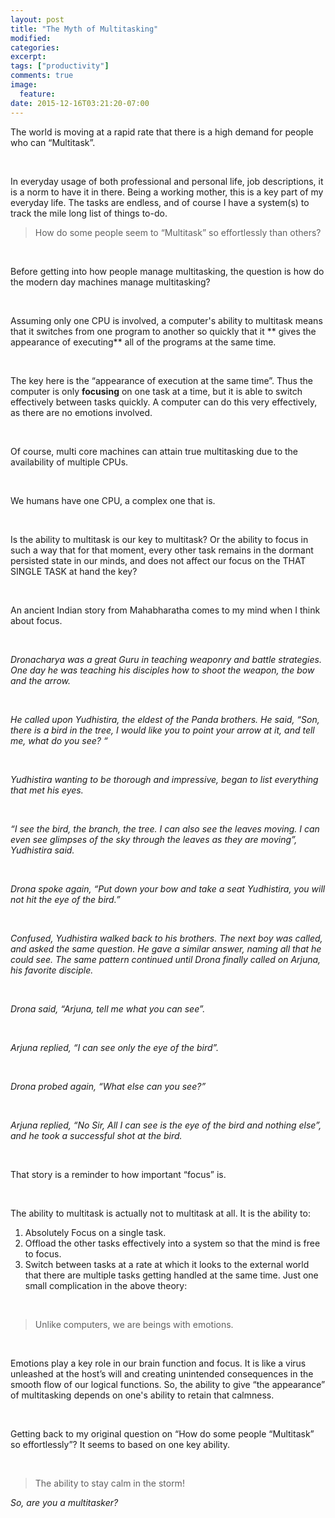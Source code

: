 ```yaml
---
layout: post
title: "The Myth of Multitasking"
modified:
categories: 
excerpt:
tags: ["productivity"]
comments: true
image:
  feature:
date: 2015-12-16T03:21:20-07:00
---
```


The world is moving at a rapid rate that there is a high demand for people who can “Multitask”.

&nbsp;

In everyday usage of both professional and personal life, job descriptions, it is a norm to have it in there. Being a working mother, this is a key part of my everyday life. The tasks are endless, and of course I have a system(s) to track the mile long list of things to-do. 
&nbsp;

> How do some people seem to “Multitask” so effortlessly than others?

&nbsp;

Before getting into how people manage multitasking, the question is how do the modern day machines manage multitasking?

&nbsp;

Assuming only one CPU is involved, a computer's ability to multitask means that it switches from one program to another so quickly that it ** gives the appearance of executing** all of the programs at the same time.

&nbsp;

The key here is the “appearance of execution at the same time”. Thus the computer is only **focusing** on one task at a time, but it is able to switch effectively between tasks quickly. A computer can do this very effectively, as there are no emotions involved.

&nbsp;

Of course, multi core machines can attain true multitasking due to the availability of multiple CPUs.

&nbsp;

We humans have one CPU, a complex one that is.

&nbsp;

Is the ability to multitask is our key to multitask? Or the ability to focus in such a way that for that moment, every other task remains in the dormant persisted state in our minds, and does not affect our focus on the THAT SINGLE TASK at hand the key?

&nbsp;

An ancient Indian story from Mahabharatha comes to my mind when I think about focus.

&nbsp;

_Dronacharya was a great Guru in teaching weaponry and battle strategies. One day he was teaching his disciples how to shoot the weapon, the bow and the arrow._

&nbsp;

_He called upon Yudhistira, the eldest of the Panda brothers. He said, “Son, there is a bird in the tree, I would like you to point your arrow at it, and tell me, what do you see? “_

&nbsp;

_Yudhistira wanting to be thorough and impressive, began to list everything that met his eyes._

&nbsp;

_“I see the bird, the branch, the tree. I can also see the leaves moving. I can even see glimpses of the sky through the leaves as they are moving”, Yudhistira said._

&nbsp;

_Drona spoke again, “Put down your bow and take a seat Yudhistira, you will not hit the eye of the bird.”_

&nbsp;

_Confused, Yudhistira walked back to his brothers. The next boy was called, and asked the same question. He gave a similar answer, naming all that he could see. The same pattern continued until Drona finally called on Arjuna, his favorite disciple._

&nbsp;

_Drona said, “Arjuna, tell me what you can see”._

&nbsp;

_Arjuna replied, “I can see only the eye of the bird”._

&nbsp;

_Drona probed again, “What else can you see?”_

&nbsp;

_Arjuna replied, “No Sir, All I can see is the eye of the bird and nothing else”, and he took a successful shot at the bird._

&nbsp;

That story is a reminder to how important “focus” is.

&nbsp;

The ability to multitask is actually not to multitask at all.  It is the ability to:
1. Absolutely Focus on a single task.
2. Offload the other tasks effectively into a system so that the mind is free to focus.
3. Switch between tasks at a rate at which it looks to the external world that there are multiple tasks getting handled at the same time.
Just one small complication in the above theory:

&nbsp;

> Unlike computers, we are beings with emotions.

&nbsp;

Emotions play a key role in our brain function and focus. It is like a virus unleashed at the host’s will and creating unintended consequences in the smooth flow of our logical functions. So, the ability to give “the appearance” of multitasking depends on one's ability to retain that calmness.

&nbsp;

Getting back to my original question on “How do some people “Multitask” so effortlessly”? It seems to based on one key ability.

&nbsp;

> The ability to stay calm in the storm!

*So, are you a multitasker?*